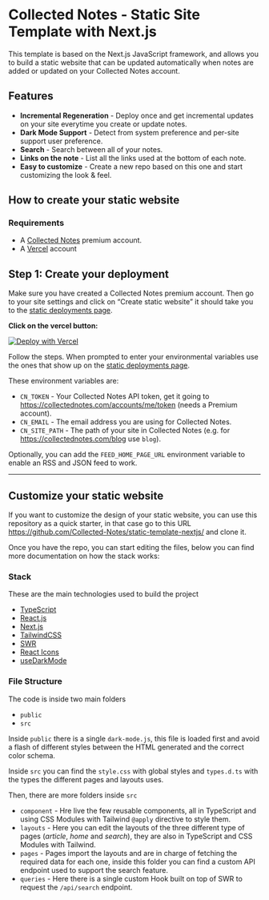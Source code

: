 # Collected Notes - Static Site Template with Next.js
 
This template is based on the Next.js JavaScript framework, and allows you to build a static website that can be updated automatically when notes are added or updated on your Collected Notes account.

## Features

- **Incremental Regeneration** - Deploy once and get incremental updates on your site everytime you create or update notes.
- **Dark Mode Support** - Detect from system preference and per-site support user preference.
- **Search** - Search between all of your notes.
- **Links on the note** - List all the links used at the bottom of each note.
- **Easy to customize** - Create a new repo based on this one and start customizing the look & feel.

## How to create your static website

### Requirements

- A [Collected Notes](https://collectednotes.com/blog/premium) premium account.
- A [Vercel](https://vercel.com) account

## Step 1: Create your deployment

Make sure you have created a Collected Notes premium account. Then go to your site settings and click on “Create static website” it should take you to the [static deployments page](https://collectednotes.com/sites/static).

**Click on the vercel button:**

[![Deploy with Vercel](https://vercel.com/button)](https://vercel.com/import/git?s=https%3A%2F%2Fgithub.com%2FCollected-Notes%2Fstatic-template-nextjs&env=CN_TOKEN,CN_EMAIL,CN_SITE_PATH&envDescription=These%20variables%2C%20are%20required%20to%20read%20your%20site%20data%20from%20the%20Collected%20Notes%20API.&envLink=https%3A%2F%2Fcollectednotes.com%2Faccounts%2Fme%2Ftoken)

Follow the steps. When prompted to enter your environmental variables use the ones that show up on the [static deployments page](https://collectednotes.com/sites/static).

These environment variables are:

- `CN_TOKEN` - Your Collected Notes API token, get it going to https://collectednotes.com/accounts/me/token (needs a Premium account).
- `CN_EMAIL` - The email address you are using for Collected Notes.
- `CN_SITE_PATH` - The path of your site in Collected Notes (e.g. for https://collectednotes.com/blog use `blog`).

Optionally, you can add the `FEED_HOME_PAGE_URL` environment variable to enable an RSS and JSON feed to work.

---

## Customize your static website

If you want to customize the design of your static website, you can use this repository as a quick starter, in that case go to this URL https://github.com/Collected-Notes/static-template-nextjs/ and clone it.

Once you have the repo, you can start editing the files, below you can find more documentation on how the stack works:

### Stack

These are the main technologies used to build the project

- [TypeScript](https://www.typescriptlang.org)
- [React.js](https://reactjs.org)
- [Next.js](https://nextjs.org)
- [TailwindCSS](https://tailwindcss.com)
- [SWR](https://swr.vercel.app)
- [React Icons](https://react-icons.github.io/react-icons/)
- [useDarkMode](https://github.com/donavon/use-dark-mode)

### File Structure

The code is inside two main folders

- `public`
- `src`

Inside `public` there is a single `dark-mode.js`, this file is loaded first and avoid a flash of different styles between the HTML generated and the correct color schema.

Inside `src` you can find the `style.css` with global styles and `types.d.ts` with the types the different pages and layouts uses.

Then, there are more folders inside `src`

- `component` - Hre live the few reusable components, all in TypeScript and using CSS Modules with Tailwind `@apply` directive to style them.
- `layouts` - Here you can edit the layouts of the three different type of pages (_article_, _home_ and _search_), they are also in TypeScript and CSS Modules with Tailwind.
- `pages` - Pages import the layouts and are in charge of fetching the required data for each one, inside this folder you can find a custom API endpoint used to support the search feature.
- `queries` - Here there is a single custom Hook built on top of SWR to request the `/api/search` endpoint.
